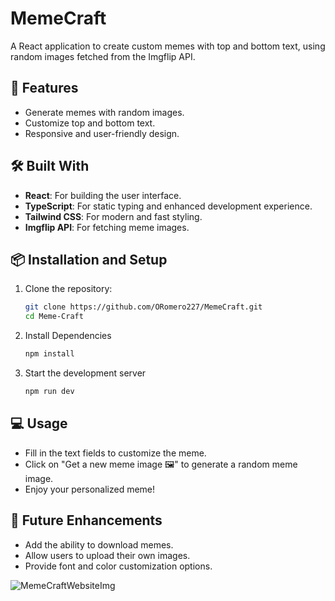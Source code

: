 # MemeCraft

A React application to create custom memes with top and bottom text, using random images fetched from the Imgflip API.

## 🌟 Features

- Generate memes with random images.
- Customize top and bottom text.
- Responsive and user-friendly design.

## 🛠️ Built With

- **React**: For building the user interface.
- **TypeScript**: For static typing and enhanced development experience.
- **Tailwind CSS**: For modern and fast styling.
- **Imgflip API**: For fetching meme images.

## 📦 Installation and Setup

1. Clone the repository:

   ```bash
   git clone https://github.com/ORomero227/MemeCraft.git
   cd Meme-Craft
   ```

2. Install Dependencies

   ```bash
   npm install
   ```

3. Start the development server

   ```bash
   npm run dev
   ```

## 💻 Usage

- Fill in the text fields to customize the meme.
- Click on "Get a new meme image 🖼️" to generate a random meme image.
- Enjoy your personalized meme!

## 🚀 Future Enhancements

- Add the ability to download memes.
- Allow users to upload their own images.
- Provide font and color customization options.



![MemeCraftWebsiteImg](https://github.com/user-attachments/assets/85989b81-949a-40dc-b938-8c0ff9114289)

